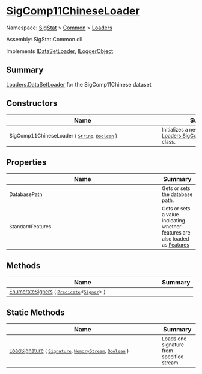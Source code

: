 # [SigComp11ChineseLoader](./SigComp11ChineseLoader.md)

Namespace: [SigStat]() > [Common](./../README.md) > [Loaders](./README.md)

Assembly: SigStat.Common.dll

Implements [IDataSetLoader](./IDataSetLoader.md), [ILoggerObject](./../ILoggerObject.md)

## Summary
[Loaders.DataSetLoader](https://github.com/hargitomi97/sigstat/blob/master/docs/md/SigStat/Common/Loaders/DataSetLoader.md) for the SigComp11Chinese dataset

## Constructors

| Name | Summary | 
| --- | --- | 
| <div style ="width:390px"><sub>SigComp11ChineseLoader ( [`String`](https://docs.microsoft.com/en-us/dotnet/api/System.String), [`Boolean`](https://docs.microsoft.com/en-us/dotnet/api/System.Boolean) )</sub></div>| <sub>Initializes a new instance of the [Loaders.SigComp11ChineseLoader](https://github.com/hargitomi97/sigstat/blob/master/docs/md/SigStat/Common/Loaders/SigComp11ChineseLoader.md) class.</sub></div>| <br>


## Properties

| Name | Summary | 
| --- | --- | 
| <div style ="width:390px"><sub>DatabasePath</sub></div>| <sub>Gets or sets the database path.</sub></div>| <br>
| <div style ="width:390px"><sub>StandardFeatures</sub></div>| <sub>Gets or sets a value indicating whether features are also loaded as [Features](https://github.com/hargitomi97/sigstat/blob/master/docs/md/SigStat/Common/Features.md)</sub></div>| <br>


## Methods

| Name | Summary | 
| --- | --- | 
| <div style ="width:390px"><sub>[EnumerateSigners](./Methods/SigComp11ChineseLoader-100663899.md) ( [`Predicate`](https://docs.microsoft.com/en-us/dotnet/api/System.Predicate-1)\<[`Signer`](./../Signer.md)> )</sub></div>| <sub></sub></div>| <br>


## Static Methods

| Name | Summary | 
| --- | --- | 
| <div style ="width:390px"><sub>[LoadSignature](./Methods/SigComp11ChineseLoader-100663900.md) ( [`Signature`](./../Signature.md), [`MemoryStream`](https://docs.microsoft.com/en-us/dotnet/api/System.IO.MemoryStream), [`Boolean`](https://docs.microsoft.com/en-us/dotnet/api/System.Boolean) )</sub></div>| <sub>Loads one signature from specified stream.</sub></div>| <br>


